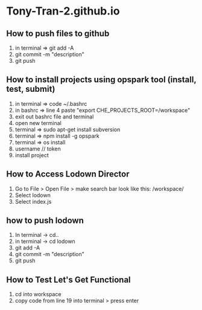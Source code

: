 # Tony-Tran-2.github.io

## How to push files to github
 1) in terminal => git add -A
 2) git commit -m "description"
 3) git push

 ## How to install projects using opspark tool (install, test, submit)
 1) in terminal => code ~/.bashrc
 2) in bashrc => line 4 paste "export CHE_PROJECTS_ROOT=/workspace"
 3) exit out bashrc file and terminal
 4) open new terminal
 5) terminal => sudo apt-get install subversion
 6) terminal => npm install -g opspark
 7) terminal => os install
 8) username // token
 9) install project
 

## How to Access Lodown Director
1) Go to File > Open File > make search bar look like this: /workspace/
2) Select lodown
3) Select index.js

## how to push lodown
1) In terminal -> cd..
2) in terminal -> cd lodown
3) git add -A
4) git commit -m "description"
5) git push

## How to Test Let's Get Functional
1) cd into workspace
2) copy code from line 19 into terminal > press enter
